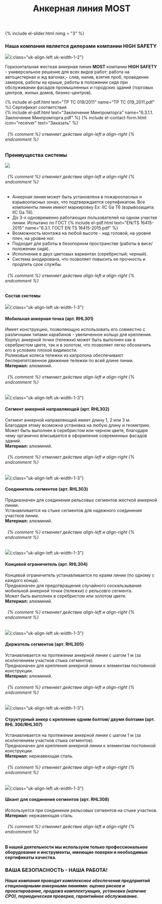 ﻿---
title: Анкерная линия MOST
cat: 3
sortid: 3.3
submenu: true
permalink: /анкерная-линия-MOST
---
{% include el-slider.html  nimg = "3" %} 

### Наша компания является дилерами компании **HIGH SAFETY**
![](/img/toplogo/3.3.0.jpg){:class="uk-align-left uk-width-1-2"}

Горизонтальная жесткая анкерная линия **MOST** компании **HIGH SAFETY** - универсальное решение для всех видов работ: работа на автоцистернах и жд вагонах,- слив, налив, взятие проб, проведение замеров, работы на крыше, работы в положении сидя при обслуживании фасадов промышленных и городских зданий (торговых центров, жилых домов, бизнес-центров). 

{% include el-pdf.html text="TP TC 019/2011" name="TP TC 019_2011.pdf" %} Сертификат соответствия   
{% include el-pdf.html text="Заключение Минпромторга" name="6.3.1.1. Заключение Минпромторга.pdf" %}
{% include el-contact-form.html icon="receiver" text="Заказать" %}
###### &nbsp; {% comment %} отменяет действие align-left и align-right {% endcomment %}

### **Преимущества системы**
![](/img/sss/3.3.1.1.png)
###### &nbsp; {% comment %} отменяет действие align-left и align-right {% endcomment %}

* Анкерная линия может быть установлена в пожароопасных и взрывоопасных зонах, что подтверждается сертификатом. Все компоненты линии имеют маркировку Ex: IIC Ga T6 (взрывозащита: IIC Ga T6).  
* До 3-х одновременно работающих пользователей на одном участке линии. Испытано по ГОСТ {% include el-pdf.html text="EN/TS 16415-2015" name="6.3.1. ГОСТ EN TS 16415-2015.pdf" %}    
* Возможность монтажа на любой высоте - над головой, на уровне плеч, на уровне ног.  
* Подходит для работы в безопорном пространстве (работы в висе/ положении сидя).  
* Исполнение в двух цветовых вариантах (серебристый; черный).  
* Система анодирована, что позволяет повысить ее прочность и продлить срок службы. 
###### &nbsp; {% comment %} отменяет действие align-left и align-right {% endcomment %}

#### **Состав системы**

![](/img/sss/3.RHL301.gif){:class="uk-align-left uk-width-1-3"}
#### **Мобильная анкерная точка** (арт. RHL301)
Имеет конструкцию, позволяющую использовать его совместно с различными типами карабинов - увеличенное кольцо для крепления.   
Корпус анкерной точки (тележки) может быть выполнен как в серебристом цвете, так и в золотом, что позволяет легко обозначить его в условиях плохой видимости.    
Роликовые колеса тележки из капролона обеспечивают бесперепятсвенное движение тележки по всей длине линии.     
**Материал:** алюминий. 
###### &nbsp; {% comment %} отменяет действие align-left и align-right {% endcomment %}

![](/img/sss/3.RHL302.gif){:class="uk-align-left uk-width-1-3"}
#### **Сегмент анкерной направляющей** (арт. RHL302)
Сегмент анкерной направляющей имеет длину 1, 2 или 3 м.   
Благодаря этому возможна установка на любую длину и геометрию.   
Может быть выполнен в серебристом или черном цвете, благодаря чему органично вписывается в оформление современных фасадов зданий.   
**Материал:** алюминий.
###### &nbsp; {% comment %} отменяет действие align-left и align-right {% endcomment %}

![](/img/sss/3.RHL303.gif){:class="uk-align-left uk-width-1-3"}
#### **Соединитель сегментов** (арт. RHL303)
Предназначен для соединения рельсовых сегментов жесткой анкерной линии.   
Устанавливается на стыке сегментов для надежного соединения участков линии.     
**Материал:** алюминий. 
###### &nbsp; {% comment %} отменяет действие align-left и align-right {% endcomment %}

![](/img/sss/3.RHL304.gif){:class="uk-align-left uk-width-1-3"}
#### **Концевой ограничитель** (арт. RHL304)
Концевой ограничитель устанавливается по краям линии (по одному с каждого конца).   
Предназначен для предотвращения случайного соскальзывания мобильной анкерной точки (тележки) с рельсовго сегмента.   
Может быть выполнен в серебристом или золотом цвете.     
**Материал:** алюминий. 
###### &nbsp; {% comment %} отменяет действие align-left и align-right {% endcomment %}

![](/img/sss/3.RHL305.gif){:class="uk-align-left uk-width-1-3"}
#### **Держатель сегментов** (арт. RHL305)
Устанавливается на протяжении анкерной линии с шагом 1 м (за исключением участков стыка сегментов).   
Предназначен для крепления анкерной линии к элементам постоянной конструкции.     
**Материал:** алюминий.
###### &nbsp; {% comment %} отменяет действие align-left и align-right {% endcomment %}

![](/img/sss/3.RHL306.gif){:class="uk-align-left uk-width-1-3"}
#### **Структурный анкер с крепление одним болтом/ двумя болтами** (арт. RHL 306/RHL307)
Устанавливается на протяжении анкерной линии с шагом 1 м (за исключением участков стыка сегментов).   
Предназначен для крепления анкерной линии к элементам постоянной конструкции.     
**Материал:** нержавеющая сталь.
###### &nbsp; {% comment %} отменяет действие align-left и align-right {% endcomment %}

![](/img/sss/3.RHL308.gif){:class="uk-align-left uk-width-1-3"}
#### **Шкант для соединения сегментов** (арт. RHL308)
Используется при соединении рельсовых сегментов на стыке участков.   
**Материал:** нержавеющая сталь.
###### &nbsp; {% comment %} отменяет действие align-left и align-right {% endcomment %}


#### В нашей деятельности мы используем только профессиональное оборудование и инструменты, имеющие поверки и необходимые сертификаты качества.


### ВАША БЕЗОПАСНОСТЬ - НАША РАБОТА!

***Наша компания проводит комплексное обеспечения предприятий стационарными анкерными линиями: оценка рисков и проектирование, продажа комплектующих, установка (наличие СРО), периодическая проверка, гарантийное обслуживание.***



